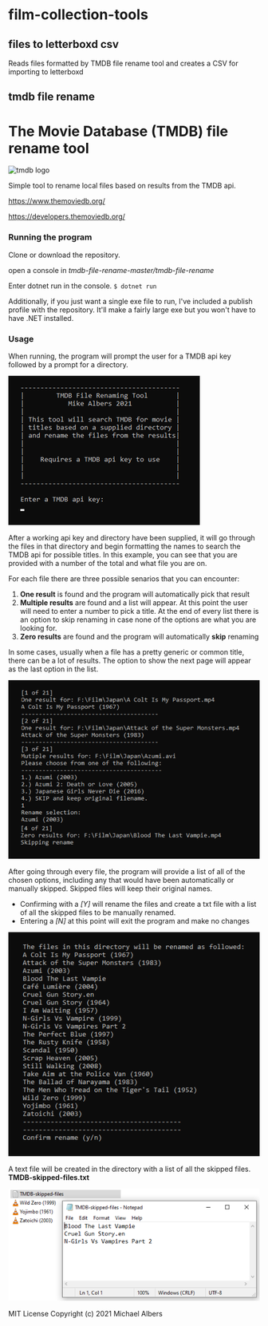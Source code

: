 # film-collection-tools

## files to letterboxd csv

Reads files formatted by TMDB file rename tool and creates a CSV for importing to letterboxd

## tmdb file rename

# The Movie Database (TMDB) file rename tool

![tmdb logo](https://www.themoviedb.org/assets/2/v4/logos/v2/blue_long_1-8ba2ac31f354005783fab473602c34c3f4fd207150182061e425d366e4f34596.svg)

Simple tool to rename local files based on results from the TMDB api.
 
https://www.themoviedb.org/

https://developers.themoviedb.org/

### Running the program
Clone or download the repository.

open a console in _tmdb-file-rename-master/tmdb-file-rename_

Enter dotnet run in the console.
`$ dotnet run`

Additionally, if you just want a single exe file to run, I've included a publish profile with the repository. It'll make a fairly large exe but you won't have to have .NET installed.

### Usage
When running, the program will prompt the user for a TMDB api key followed by a prompt for a directory.

![header](tmdb-file-rename/images/tmdb-top.png)


After a working api key and directory have been supplied, it will go through the files in that directory and begin formatting the names to search the TMDB api for possible titles.
In this example, you can see that you are provided with a number of the total and what file you are on. 

For each file there are three possible senarios that you can encounter:
1. **One result** is found and the program will automatically pick that result
1. **Multiple results** are found and a list will appear. At this point the user will need to enter a number to pick a title. At the end of every list there is an option to skip renaming in case none of the options are what you are looking for. 
1. **Zero results** are found and the program will automatically **skip** renaming

In some cases, usually when a file has a pretty generic or common title, there can be a lot of results. The option to show the next page will appear as the last option in the list.

![basic example](tmdb-file-rename/images/tmdb-basic-example.png)



After going through every file, the program will provide a list of all of the chosen options, including any that would have been automatically or manually skipped. Skipped files will keep their original names.
* Confirming with a *[Y]* will rename the files and create a txt file with a list of all the skipped files to be manually renamed.
* Entering a *[N]* at this point will exit the program and make no changes

![confirm example](tmdb-file-rename/images/tmdb-confirm-example.png)

A text file will be created in the directory with a list of all the skipped files.
**TMDB-skipped-files.txt** 

![skipped files txt](tmdb-file-rename/images/tmdb-skipped-txt-example.png)


MIT License
Copyright (c) 2021 Michael Albers
